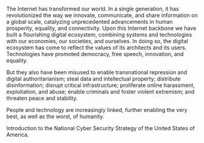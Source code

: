 The Internet has transformed our world. In a single generation, it has revolutionized the way we innovate, communicate, and share information on a global scale, catalyzing unprecedented advancements in human prosperity, equality, and connectivity. Upon this Internet backbone we have built a flourishing digital ecosystem, combining systems and technologies with our economies, our societies, and ourselves. In doing so, the digital ecosystem has come to reflect the values of its architects and its users. Technologies have promoted democracy, free speech, innovation, and equality. 

But they also have been misused to enable transnational repression and digital authoritarianism; steal data and intellectual property; distribute disinformation; disrupt critical infrastructure; proliferate online harassment, exploitation, and abuse; enable criminals and foster violent extremism; and threaten peace and stability. 

People and technology are increasingly linked, further enabling the very best, as well as the worst, of humanity.

Introduction to the National Cyber Security Strategy of the United States of America.
